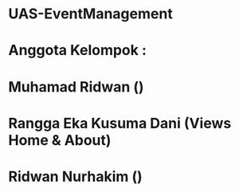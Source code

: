 # UAS-EventManagement

# Anggota Kelompok :
# Muhamad Ridwan ()
# Rangga Eka Kusuma Dani (Views Home & About)
# Ridwan Nurhakim ()